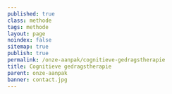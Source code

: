 ```yaml
---
published: true
class: methode
tags: methode
layout: page
noindex: false
sitemap: true
publish: true
permalink: /onze-aanpak/cognitieve-gedragstherapie
title: Cognitieve gedragstherapie
parent: onze-aanpak
banner: contact.jpg
---
```





